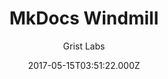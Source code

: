 ---
title: MkDocs Windmill
github: https://github.com/gristlabs/mkdocs-windmill
demo: https://gristlabs.github.io/mkdocs-windmill/
author: Grist Labs
ssg:
  - MkDocs
cms:
  - No Cms
date: 2017-05-15T03:51:22.000Z
description: Outstanding mkdocs theme with a focus on navigation and usability
stale: true
---